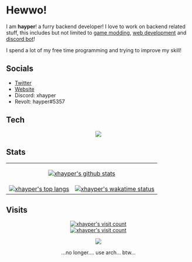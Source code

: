 # Hewwo!

I am **hayper**! a furry backend developer! I love to work on backend related stuff, this includes but not limited to [game modding](https://github.com/xhayper/COTL_API), [web development](https://github.com/xhayper/Cult-of-the-Lamb-Save-Editor/tree/patch-1) and [discord bot](https://github.com/xhayper/dr-k-bot)!

I spend a lot of my free time programming and trying to improve my skill!

## Socials

- [Twitter](https://twitter.com/hayper1919)
- [Website](https://website-xhayper.vercel.app/)
- Discord: xhayper
- Revolt: hayper#5357

## Tech

<p align="center">
  <a href="https://skillicons.dev/" target="_blank">
    <img
      src="https://skillicons.dev/icons?i=astro,bash,bootstrap,cs,css,deno,discord,bots,dotnet,electron,express,git,github,githubactions,html,idea,java,js,lua,md,mysql,neovim,nextjs,nodejs,nuxtjs,prisma,py,raspberrypi,react,regex,rust,sass,sqlite,stackoverflow,tailwind,twitter,ts,vercel,vite,vscode,vue,windicss&theme=dark"
    />
  </a>
</p>

## Stats

<table align="center">
  <tr>
    <td colspan="2">
      <p align="center">
        <a
          href="https://github.com/anuraghazra/github-readme-stats/"
          target="_blank"
          ><img
            src="https://github-readme-stats.vercel.app/api?username=xhayper&show_icons=true&include_all_commits=true&count_private=true&bg_color=1e1e2e&text_color=cdd6f4&icon_color=cba6f7&title_color=94e2d5"
            alt="xhayper's github stats"
        /></a>
      </p>
    </td>
  </tr>
  <tr>
    <td>
      <a
        href="https://github.com/anuraghazra/github-readme-stats/"
        target="_blank"
        ><img
          src="https://github-readme-stats.vercel.app/api/top-langs/?username=xhayper&layout=compact&bg_color=1e1e2e&text_color=cdd6f4&icon_color=cba6f7&title_color=94e2d5"
          alt="xhayper's top langs"
      /></a>
    </td>
    <td>
      <a
        href="https://github.com/anuraghazra/github-readme-stats/"
        target="_blank"
        ><img
          src="https://github-readme-stats.vercel.app/api/wakatime?username=xhayper&layout=compact&langs_count=5&range=all_time&bg_color=1e1e2e&text_color=cdd6f4&icon_color=cba6f7&title_color=94e2d5"
          alt="xhayper's wakatime status"
      /></a>
    </td>
  </tr>
</table>

## Visits

<p align="center">
  <a href="https://moe-counter.hayper.repl.co/" target="_blank">
    <img
      src="https://moe-counter.hayper.repl.co/count/a285f775?theme=e621&format=png"
      alt="xhayper's visit count"
    />
  </a>
  <br />
  <a href="https://count.getloli.com/" target="_blank">
    <img
      src="https://count.getloli.com/get/@a285f775?theme=rule34"
      alt="xhayper's visit count"
    />
  </a>
</p>

<p align="center">
	<img src="https://raw.githubusercontent.com/catppuccin/catppuccin/main/assets/footers/gray0_ctp_on_line.svg?sanitize=true" />
</p>

<p align="center">...no longer.... use arch... btw...</p>
